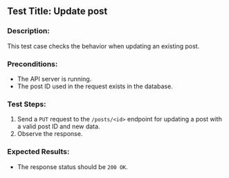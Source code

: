 ## Test Title: Update post

### Description:

This test case checks the behavior when updating an existing post.

### Preconditions:

- The API server is running.
- The post ID used in the request exists in the database.

### Test Steps:

1. Send a `PUT` request to the `/posts/<id>` endpoint for updating a post with a valid post ID and new data.
2. Observe the response.

### Expected Results:

- The response status should be `200 OK`.
